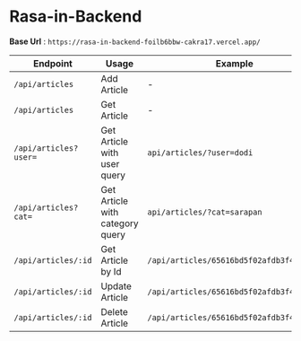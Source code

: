 # Rasa-in-Backend

**Base Url** :  `https://rasa-in-backend-foilb6bbw-cakra17.vercel.app/`

| Endpoint | Usage | Example | Method |
|----------|-------|---------|----------|
| `/api/articles` | Add Article | - |  POST  |
| `/api/articles` | Get Article | - |  GET   |
| `/api/articles?user=` | Get Article with user query | `api/articles/?user=dodi` |  GET   |
| `/api/articles?cat=` | Get Article with category query | `api/articles/?cat=sarapan` |  GET   |
| `/api/articles/:id` | Get Article by Id | `/api/articles/65616bd5f02afdb3f4f95a01` |   GET  |
| `/api/articles/:id` | Update Article | `/api/articles/65616bd5f02afdb3f4f95a01` |  PUT  |
| `/api/articles/:id` | Delete Article | `/api/articles/65616bd5f02afdb3f4f95a01` |  DELETE  |

